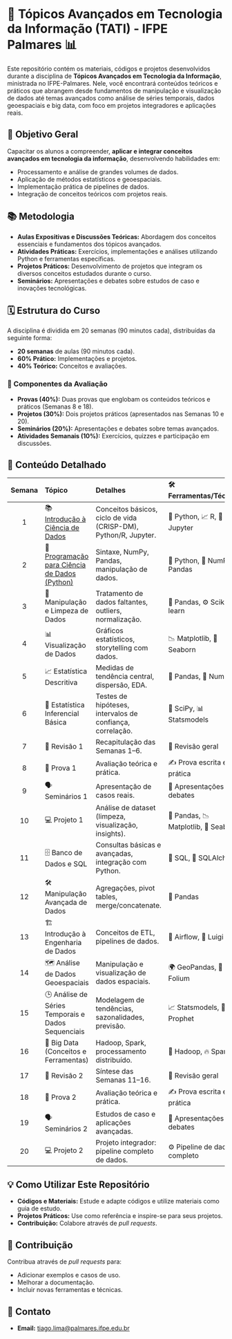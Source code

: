 # 🚀 Tópicos Avançados em Tecnologia da Informação (TATI) - IFPE Palmares 📊

Este repositório contém os materiais, códigos e projetos desenvolvidos durante a disciplina de **Tópicos Avançados em Tecnologia da Informação**, ministrada no IFPE-Palmares. Nele, você encontrará conteúdos teóricos e práticos que abrangem desde fundamentos de manipulação e visualização de dados até temas avançados como análise de séries temporais, dados geoespaciais e big data, com foco em projetos integradores e aplicações reais.

## 🎯 Objetivo Geral

Capacitar os alunos a compreender, **aplicar e integrar conceitos avançados em tecnologia da informação**, desenvolvendo habilidades em:

- Processamento e análise de grandes volumes de dados.
- Aplicação de métodos estatísticos e geoespaciais.
- Implementação prática de pipelines de dados.
- Integração de conceitos teóricos com projetos reais.

## 📚 Metodologia

- **Aulas Expositivas e Discussões Teóricas:** Abordagem dos conceitos essenciais e fundamentos dos tópicos avançados.
- **Atividades Práticas:** Exercícios, implementações e análises utilizando Python e ferramentas específicas.
- **Projetos Práticos:** Desenvolvimento de projetos que integram os diversos conceitos estudados durante o curso.
- **Seminários:** Apresentações e debates sobre estudos de caso e inovações tecnológicas.

## 🗓️ Estrutura do Curso

A disciplina é dividida em 20 semanas (90 minutos cada), distribuídas da seguinte forma:

- **20 semanas** de aulas (90 minutos cada).
- **60% Prático:** Implementações e projetos.
- **40% Teórico:** Conceitos e avaliações.

### 📝 Componentes da Avaliação

- **Provas (40%):** Duas provas que englobam os conteúdos teóricos e práticos (Semanas 8 e 18).
- **Projetos (30%):** Dois projetos práticos (apresentados nas Semanas 10 e 20).
- **Seminários (20%):** Apresentações e debates sobre temas avançados.
- **Atividades Semanais (10%):** Exercícios, quizzes e participação em discussões.

## 🚀 Conteúdo Detalhado

| Semana | Tópico | Detalhes | 🛠️ Ferramentas/Técnicas |
| :-----: | :------------------------------------------ | :-------------------------------------------------------------------------------------------------------------------------------- | :------------------------------------------------------ |
| 1 | 📚 [Introdução à Ciência de Dados](Aula_Semana_01_(TATI).ipynb) | Conceitos básicos, ciclo de vida (CRISP-DM), Python/R, Jupyter. | 🐍 Python, 📈 R, 📝 Jupyter |
| 2 | 🐍 [Programação para Ciência de Dados (Python)](Aula_Semana_02_(TATI).ipynb) | Sintaxe, NumPy, Pandas, manipulação de dados. | 🐍 Python, 🔢 NumPy, 🐼 Pandas |
| 3 | 🧹 Manipulação e Limpeza de Dados | Tratamento de dados faltantes, outliers, normalização. | 🐼 Pandas, ⚙️ Scikit-learn |
| 4 | 📊 Visualização de Dados | Gráficos estatísticos, storytelling com dados. | 📉 Matplotlib, 🎨 Seaborn |
| 5 | 📈 Estatística Descritiva | Medidas de tendência central, dispersão, EDA. | 🐼 Pandas, 🔢 NumPy |
| 6 | 🧪 Estatística Inferencial Básica | Testes de hipóteses, intervalos de confiança, correlação. | 🔬 SciPy, 📊 Statsmodels |
| 7 | 📝 Revisão 1 | Recapitulação das Semanas 1–6. | 📖 Revisão geral |
| 8 | 📝 Prova 1 | Avaliação teórica e prática. | ✍️ Prova escrita e prática |
| 9 | 🗣️ Seminários 1 | Apresentação de casos reais. | 🎤 Apresentações e debates |
| 10 | 💻 Projeto 1 | Análise de dataset (limpeza, visualização, insights). | 🐼 Pandas, 📉 Matplotlib, 🎨 Seaborn |
| 11 | 🗄️ Banco de Dados e SQL | Consultas básicas e avançadas, integração com Python. | 💽 SQL, 🔗 SQLAlchemy |
| 12 | 🛠️ Manipulação Avançada de Dados | Agregações, pivot tables, merge/concatenate. | 🐼 Pandas |
| 13 | 🏗️ Introdução à Engenharia de Dados | Conceitos de ETL, pipelines de dados. | 💨 Airflow, 🧩 Luigi |
| 14 | 🗺️ Análise de Dados Geoespaciais | Manipulação e visualização de dados espaciais. | 🌍 GeoPandas, 📍 Folium |
| 15 | 🕒 Análise de Séries Temporais e Dados Sequenciais | Modelagem de tendências, sazonalidades, previsão. | 📈 Statsmodels, 🔮 Prophet |
| 16 | 🐘 Big Data (Conceitos e Ferramentas) | Hadoop, Spark, processamento distribuído. | 🐘 Hadoop, 🔥 Spark |
| 17 | 📝 Revisão 2 | Síntese das Semanas 11–16. | 📖 Revisão geral |
| 18 | 📝 Prova 2 | Avaliação teórica e prática. | ✍️ Prova escrita e prática |
| 19 | 🗣️ Seminários 2 | Estudos de caso e aplicações avançadas. | 🎤 Apresentações e debates |
| 20 | 💻 Projeto 2 | Projeto integrador: pipeline completo de dados. | ⚙️ Pipeline de dados completo |

## 💡 Como Utilizar Este Repositório

- **Códigos e Materiais:** Estude e adapte códigos e utilize materiais como guia de estudo.
- **Projetos Práticos:** Use como referência e inspire-se para seus projetos.
- **Contribuição:** Colabore através de *pull requests*.

## 🤝 Contribuição

Contribua através de *pull requests* para:

- Adicionar exemplos e casos de uso.
- Melhorar a documentação.
- Incluir novas ferramentas e técnicas.

## 📧 Contato

* **Email:** tiago.lima@palmares.ifpe.edu.br
